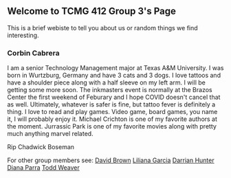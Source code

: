 ## Welcome to TCMG 412 Group 3's Page

This is a brief webiste to tell you about us or random things we find interesting.

### Corbin Cabrera

I am a senior Technology Management major at Texas A&M University. I was born in Wurtzburg, Germany and have 3 cats and 3 dogs. I love tattoos and have a shoulder piece along with a half sleeve on my left arm. I will be getting some more soon. The inkmasters event is normally at the Brazos Center the first weekend of Feburary and I hope COVID doesn't cancel that as well. Ultimately, whatever is safer is fine, but tattoo fever is definitely a thing. I love to read and play games. Video game, board games, you name it, I will probably enjoy it. Michael Crichton is one of my favorite authors at the moment. Jurrassic Park is one of my favorite movies along with pretty much anything marvel related.

Rip Chadwick Boseman


For other group members see:
[David Brown](https://gvgtw.github.io/tcmg412-project2/David)
[Liliana Garcia](https://gvgtw.github.io/tcmg412-project2/liliana)
[Darrian Hunter](https://gvgtw.github.io/tcmg412-project2/Darrian)
[Diana Parra](https://gvgtw.github.io/tcmg412-project2/Diana)
[Todd Weaver](https://gvgtw.github.io/tcmg412-project2/Todd)
